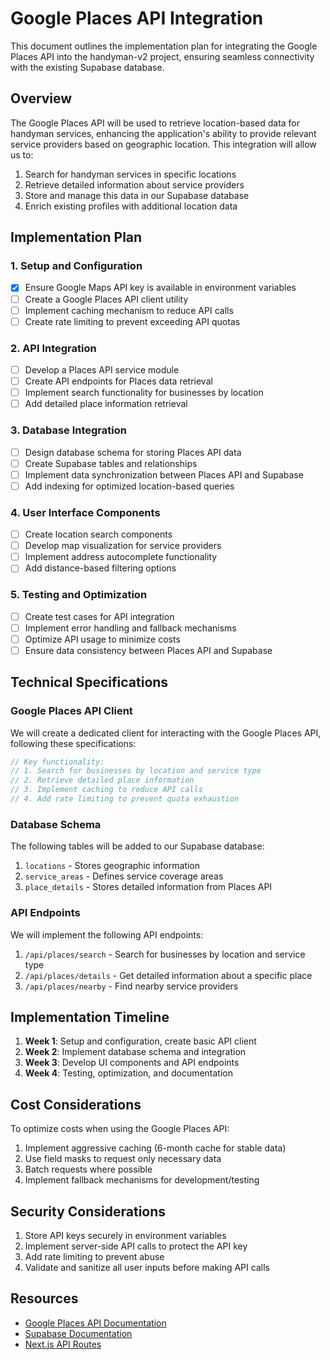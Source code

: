 # Google Places API Integration

This document outlines the implementation plan for integrating the Google Places API into the handyman-v2 project, ensuring seamless connectivity with the existing Supabase database.

## Overview

The Google Places API will be used to retrieve location-based data for handyman services, enhancing the application's ability to provide relevant service providers based on geographic location. This integration will allow us to:

1. Search for handyman services in specific locations
2. Retrieve detailed information about service providers
3. Store and manage this data in our Supabase database
4. Enrich existing profiles with additional location data

## Implementation Plan

### 1. Setup and Configuration

- [x] Ensure Google Maps API key is available in environment variables
- [ ] Create a Google Places API client utility
- [ ] Implement caching mechanism to reduce API calls
- [ ] Create rate limiting to prevent exceeding API quotas

### 2. API Integration

- [ ] Develop a Places API service module
- [ ] Create API endpoints for Places data retrieval
- [ ] Implement search functionality for businesses by location
- [ ] Add detailed place information retrieval

### 3. Database Integration

- [ ] Design database schema for storing Places API data
- [ ] Create Supabase tables and relationships
- [ ] Implement data synchronization between Places API and Supabase
- [ ] Add indexing for optimized location-based queries

### 4. User Interface Components

- [ ] Create location search components
- [ ] Develop map visualization for service providers
- [ ] Implement address autocomplete functionality
- [ ] Add distance-based filtering options

### 5. Testing and Optimization

- [ ] Create test cases for API integration
- [ ] Implement error handling and fallback mechanisms
- [ ] Optimize API usage to minimize costs
- [ ] Ensure data consistency between Places API and Supabase

## Technical Specifications

### Google Places API Client

We will create a dedicated client for interacting with the Google Places API, following these specifications:

```typescript
// Key functionality:
// 1. Search for businesses by location and service type
// 2. Retrieve detailed place information
// 3. Implement caching to reduce API calls
// 4. Add rate limiting to prevent quota exhaustion
```

### Database Schema

The following tables will be added to our Supabase database:

1. `locations` - Stores geographic information
2. `service_areas` - Defines service coverage areas
3. `place_details` - Stores detailed information from Places API

### API Endpoints

We will implement the following API endpoints:

1. `/api/places/search` - Search for businesses by location and service type
2. `/api/places/details` - Get detailed information about a specific place
3. `/api/places/nearby` - Find nearby service providers

## Implementation Timeline

1. **Week 1**: Setup and configuration, create basic API client
2. **Week 2**: Implement database schema and integration
3. **Week 3**: Develop UI components and API endpoints
4. **Week 4**: Testing, optimization, and documentation

## Cost Considerations

To optimize costs when using the Google Places API:

1. Implement aggressive caching (6-month cache for stable data)
2. Use field masks to request only necessary data
3. Batch requests where possible
4. Implement fallback mechanisms for development/testing

## Security Considerations

1. Store API keys securely in environment variables
2. Implement server-side API calls to protect the API key
3. Add rate limiting to prevent abuse
4. Validate and sanitize all user inputs before making API calls

## Resources

- [Google Places API Documentation](https://developers.google.com/maps/documentation/places/web-service/overview)
- [Supabase Documentation](https://supabase.io/docs)
- [Next.js API Routes](https://nextjs.org/docs/api-routes/introduction)
